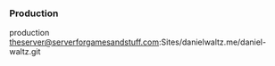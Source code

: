 ### Production ###

production
theserver@serverforgamesandstuff.com:Sites/danielwaltz.me/daniel-waltz.git
